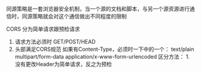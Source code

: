 

同源策略是一套浏览器安全机制，当一个源的文档和脚本，与另一个源资源进行通信时，同源策略就会对这个通信做出不同程度的限制


CORS 分为简单请求跟预检请求

1. 请求方法必须时 GET/POST/HEAD
2. 头部满足CORS规范
如果有Content-Type，必须时一下中的一个：
    text/plain
    multipart/form-data
    application/x-www-form-urlencoded
区分方法：
1.没有更改Header为简单请求，反之为预检

